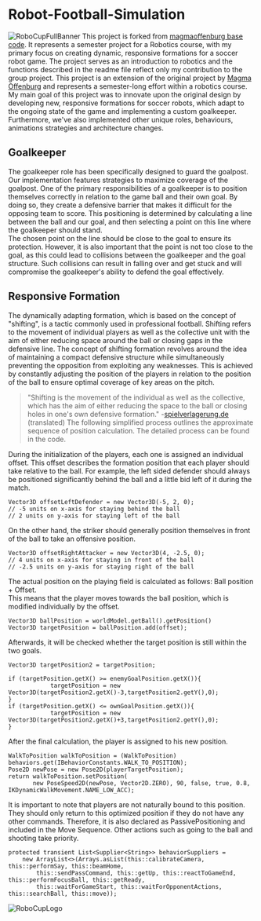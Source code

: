 # Robot-Football-Simulation
![RoboCupFullBanner](https://github.com/georghauschild/Robot-Football-Simulation/assets/37111215/25c9135b-c01b-40ba-8d2c-471205c532f7)
This project is forked from [magmaoffenburg base code](https://github.com/magmaOffenburg/magmaRelease). It represents a semester project for a Robotics course, with my primary focus on creating dynamic, responsive formations for a soccer robot game. The project serves as an introduction to robotics and the functions described in the readme file reflect only my contribution to the group project.
This project is an extension of the original project by [Magma Offenburg](https://github.com/magmaOffenburg/magmaRelease) and represents a semester-long effort within a robotics course. My main goal of this project was to innovate upon the original design by developing new, responsive formations for soccer robots, which adapt to the ongoing state of the game and implementing a custom goalkeeper. Furthermore, we've also implemented other unique roles, behaviours, animations strategies and architecture changes.

## Goalkeeper
The goalkeeper role has been specifically designed to guard the goalpost. Our implementation features strategies to maximize coverage of the goalpost.
One of the primary responsibilities of a goalkeeper is to position themselves correctly in relation to the game ball and their own goal. By doing so, they create a defensive barrier that makes it difficult for the opposing team to score. This positioning is determined by calculating a line between the ball and our goal, and then selecting a point on this line where the goalkeeper should stand.  
The chosen point on the line should be close to the goal to ensure its protection. However, it is also important that the point is not too close to the goal, as this could lead to collisions between the goalkeeper and the goal structure. Such collisions can result in falling over and get stuck and will compromise the goalkeeper's ability to defend the goal effectively.

## Responsive Formation
The dynamically adapting formation, which is based on the concept of "shifting", is a tactic commonly used in professional football. Shifting refers to the movement of individual players as well as the collective unit with the aim of either reducing space around the ball or closing gaps in the defensive line. The concept of shifting formation revolves around the idea of maintaining a compact defensive structure while simultaneously preventing the opposition from exploiting any weaknesses. This is achieved by constantly adjusting the position of the players in relation to the position of the ball to ensure optimal coverage of key areas on the pitch.  
> "Shifting is the movement of the individual as well as the collective, which has the aim of either reducing the space to the ball or closing holes in one's own defensive formation." -[spielverlagerung.de](https://spielverlagerung.de/verschieben/) (translated)
The following simplified process outlines the approximate sequence of position calculation. The detailed process can be found in the code.

During the initialization of the players, each one is assigned an individual offset. This offset describes the formation position that each player should take relative to the ball. For example, the left sided defender should always be positioned significantly behind the ball and a little bid left of it during the match.   
```
Vector3D offsetLeftDefender = new Vector3D(-5, 2, 0);
// -5 units on x-axis for staying behind the ball
// 2 units on y-axis for staying left of the ball
```

On the other hand, the striker should generally position themselves in front of the ball to take an offensive position.  
```
Vector3D offsetRightAttacker = new Vector3D(4, -2.5, 0);
// 4 units on x-axis for staying in front of the ball
// -2.5 units on y-axis for staying right of the ball
```

The actual position on the playing field is calculated as follows: Ball position + Offset.  
This means that the player moves towards the ball position, which is modified individually by the offset.
```
Vector3D ballPosition = worldModel.getBall().getPosition()
Vector3D targetPosition = ballPosition.add(offset);
```

Afterwards, it will be checked whether the target position is still within the two goals.
```
Vector3D targetPosition2 = targetPosition;

if (targetPosition.getX() >= enemyGoalPosition.getX()){
			targetPosition = new Vector3D(targetPosition2.getX()-3,targetPosition2.getY(),0);
}
if (targetPosition.getX() <= ownGoalPosition.getX()){
			targetPosition = new Vector3D(targetPosition2.getX()+3,targetPosition2.getY(),0);
}
```

After the final calculation, the player is assigned to his new position.
```
WalkToPosition walkToPosition = (WalkToPosition) behaviors.get(IBehaviorConstants.WALK_TO_POSITION);
Pose2D newPose = new Pose2D(playerTargetPosition);
return walkToPosition.setPosition(
       new PoseSpeed2D(newPose, Vector2D.ZERO), 90, false, true, 0.8, IKDynamicWalkMovement.NAME_LOW_ACC);
```

It is important to note that players are not naturally bound to this position. They should only return to this optimized position if they do not have any other commands. Therefore, it is also declared as PassivePositioning and included in the Move Sequence. Other actions such as going to the ball and shooting take priority.
```
protected transient List<Supplier<String>> behaviorSuppliers =
    new ArrayList<>(Arrays.asList(this::calibrateCamera, this::performSay, this::beamHome,
        this::sendPassCommand, this::getUp, this::reactToGameEnd, this::performFocusBall, this::getReady,
        this::waitForGameStart, this::waitForOpponentActions, this::searchBall, this::move));
```
![RoboCupLogo](https://github.com/georghauschild/Robot-Football-Simulation/assets/37111215/e825a8ce-2fa1-4eed-993f-b30c3988bbf4)
